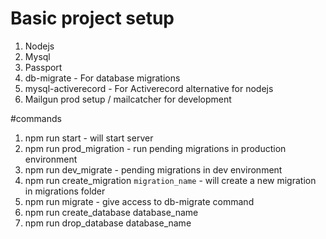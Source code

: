 # Basic project setup

1. Nodejs
2. Mysql
3. Passport
4. db-migrate - For database migrations
5. mysql-activerecord - For Activerecord alternative for nodejs
6. Mailgun prod setup / mailcatcher for development

#commands
1. npm run start - will start server
2. npm run prod_migration - run pending migrations in production environment
3. npm run dev_migrate - pending migrations in dev environment
4. npm run create_migration `migration_name` -  will create a new migration in migrations folder
5. npm run migrate - give access to db-migrate command
6. npm run create_database database_name
7. npm run drop_database database_name
